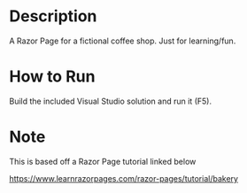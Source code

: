 
# Description

A Razor Page for a fictional coffee shop. Just for learning/fun.

# How to Run

Build the included Visual Studio solution and run it (F5).

# Note
This is based off a Razor Page tutorial linked below

https://www.learnrazorpages.com/razor-pages/tutorial/bakery
